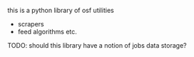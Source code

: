 this is a python library of osf utilities
- scrapers
- feed algorithms
etc.

TODO:
should this library have a notion of
jobs
data storage?